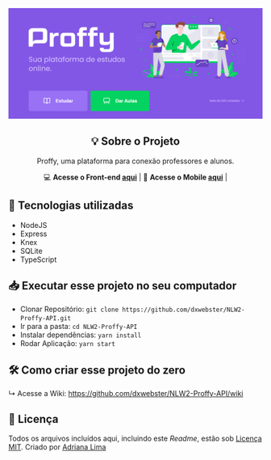 <p align="center">
  <img src="readme/Home.png"/>
</p>

<div align="center">
  <h2 align="center"> 💡 Sobre o Projeto </h2>
  Proffy, uma plataforma para conexão professores e alunos.<br>

  💻 **Acesse o Front-end [aqui](https://github.com/dxwebster/NLW2-Proffy-Frontend)** | 
  📱 **Acesse o Mobile [aqui](https://github.com/dxwebster/NLW2-Proffy-Mobile)** |

</div>


## 🚀 Tecnologias utilizadas

- NodeJS
- Express
- Knex
- SQLite
- TypeScript

## 📥 Executar esse projeto no seu computador

- Clonar Repositório: `git clone https://github.com/dxwebster/NLW2-Proffy-API.git`
- Ir para a pasta: `cd NLW2-Proffy-API`
- Instalar dependências: `yarn install`
- Rodar Aplicação: `yarn start`

## 🛠 Como criar esse projeto do zero
↳ Acesse a Wiki: https://github.com/dxwebster/NLW2-Proffy-API/wiki

## 📕 Licença

Todos os arquivos incluídos aqui, incluindo este _Readme_, estão sob [Licença MIT](./LICENSE).
Criado por [Adriana Lima](https://github.com/dxwebster)
